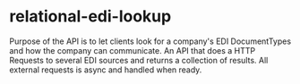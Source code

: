# relational-edi-lookup
Purpose of the API is to let clients look for a company's EDI DocumentTypes and how the company can communicate.
An API that does a HTTP Requests to several EDI sources and returns a collection of results.
All external requests is async and handled when ready.
